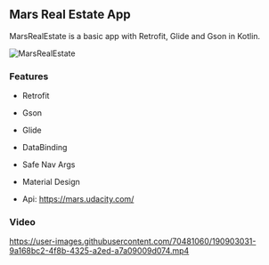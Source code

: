 ## Mars Real Estate App
MarsRealEstate is a basic app with Retrofit, Glide and Gson in Kotlin.

![MarsRealEstate](https://user-images.githubusercontent.com/70481060/190901657-5b8c2c83-40f0-419a-ba85-d1b8965fd174.png)

### Features
* Retrofit
* Gson
* Glide
* DataBinding
* Safe Nav Args
* Material Design

* Api: https://mars.udacity.com/


### Video
https://user-images.githubusercontent.com/70481060/190903031-9a168bc2-4f8b-4325-a2ed-a7a09009d074.mp4

